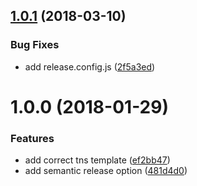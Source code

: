 <a name="1.0.1"></a>
## [1.0.1](https://github.com/julon/vue-cli-template-nativescript/compare/v1.0.0...v1.0.1) (2018-03-10)


### Bug Fixes

* add release.config.js ([2f5a3ed](https://github.com/julon/vue-cli-template-nativescript/commit/2f5a3ed))

<a name="1.0.0"></a>
# 1.0.0 (2018-01-29)


### Features

* add correct tns template ([ef2bb47](https://github.com/julon/vue-cli-template-nativescript/commit/ef2bb47))
* add semantic release option ([481d4d0](https://github.com/julon/vue-cli-template-nativescript/commit/481d4d0))
